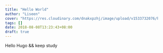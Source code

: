 ```yaml
---
title: "Hello World"
author: "Liseen"
cover: "https://res.cloudinary.com/dnakxpzhj/image/upload/v1533732076/hello.jpg"
tags: []
date: 2018-08-08T13:23:43+08:00
draft: true
---
```


Hello Hugo && keep study

